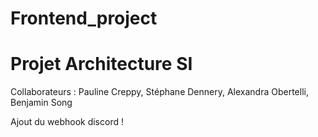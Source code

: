 # Frontend_project

# Projet Architecture SI

Collaborateurs : Pauline Creppy, Stéphane Dennery, Alexandra Obertelli, Benjamin Song

Ajout du webhook discord !
